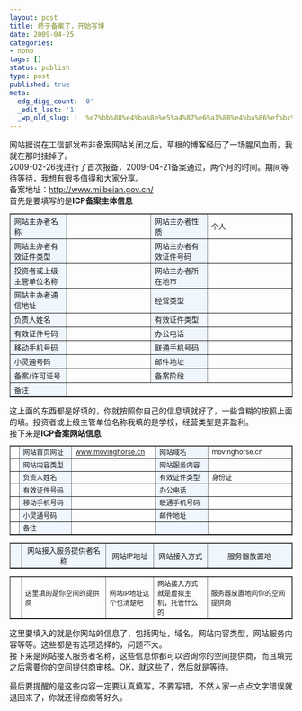 ```yaml
---
layout: post
title: 终于备案了，开始写博
date: 2009-04-25
categories:
- nono
tags: []
status: publish
type: post
published: true
meta:
  edg_digg_count: '0'
  _edit_last: '1'
  _wp_old_slug: ! '%e7%bb%88%e4%ba%8e%e5%a4%87%e6%a1%88%e4%ba%86%ef%bc%8c%e5%bc%80%e5%a7%8b%e5%86%99%e5%8d%9a'
---
```

<div>网站据说在工信部发布非备案网站关闭之后，草根的博客经历了一场腥风血雨，我就在那时挂掉了。</div>
<div>2009-02-26我进行了首次报备，2009-04-21备案通过，两个月的时间。期间等待等待，我想有很多值得和大家分享。</div>
<div>备案地址：<a href="http://www.miibeian.gov.cn/">http://www.miibeian.gov.cn/</a></div>
<div>首先是要填写的是<strong>ICP备案主体信息</strong></div>
<div>
<table cellspacing="0" bordercolordark="#ffffff" cellpadding="0" width="100%" bordercolorlight="#98b6e8" border="1" style="font-size: 13px">
    <tbody>
        <tr>
            <td width="20%" bgcolor="#eff6fe">网站主办者名称</td>
            <td align="left" width="30%">&nbsp;</td>
            <td width="20%" bgcolor="#eff6fe">网站主办者性质</td>
            <td width="30%">个人</td>
        </tr>
        <tr>
            <td bgcolor="#eff6fe">网站主办者有效证件类型</td>
            <td align="left">&nbsp;</td>
            <td bgcolor="#eff6fe">网站主办者有效证件号码</td>
            <td align="left">&nbsp;</td>
        </tr>
        <tr>
            <td bgcolor="#eff6fe">投资者或上级主管单位名称</td>
            <td align="left">&nbsp;</td>
            <td bgcolor="#eff6fe">网站主办者所在地市</td>
            <td align="left">&nbsp;</td>
        </tr>
        <tr>
            <td bgcolor="#eff6fe">网站主办者通信地址</td>
            <td align="left">&nbsp;</td>
            <td bgcolor="#eff6fe">经营类型</td>
            <td align="left">&nbsp;</td>
        </tr>
        <tr>
            <td bgcolor="#eff6fe">负责人姓名</td>
            <td align="left">&nbsp;</td>
            <td bgcolor="#eff6fe">有效证件类型&nbsp;</td>
            <td align="left">&nbsp;</td>
        </tr>
        <tr>
            <td bgcolor="#eff6fe">有效证件号码</td>
            <td align="left">&nbsp;</td>
            <td bgcolor="#eff6fe">办公电话&nbsp;</td>
            <td align="left">&nbsp;</td>
        </tr>
        <tr>
            <td bgcolor="#eff6fe">移动手机号码</td>
            <td align="left">&nbsp;</td>
            <td bgcolor="#eff6fe">联通手机号码&nbsp;</td>
            <td align="left">&nbsp;</td>
        </tr>
        <tr>
            <td bgcolor="#eff6fe">小灵通号码</td>
            <td align="left">&nbsp;</td>
            <td bgcolor="#eff6fe">邮件地址</td>
            <td align="left">&nbsp;</td>
        </tr>
        <tr>
            <td bgcolor="#eff6fe">备案/许可证号</td>
            <td align="left">&nbsp;</td>
            <td bgcolor="#eff6fe">备案阶段</td>
            <td align="left">&nbsp;</td>
        </tr>
        <tr>
            <td bgcolor="#eff6fe">备注</td>
        </tr>
    </tbody>
</table>
</div>
<div>这上面的东西都是好填的，你就按照你自己的信息填就好了，一些含糊的按照上面的填。投资者或上级主管单位名称我填的是学校，经营类型是非盈利。</div>
<div>接下来是<strong>ICP备案网站信息</strong></div>
<div>
<table cellspacing="0" bordercolordark="#ffffff" cellpadding="0" width="100%" bordercolorlight="#98b6e8" border="1" style="font-size: 12px">
    <tbody>
        <tr>
            <td width="2%">&nbsp;</td>
            <td width="19%" bgcolor="#eff6fe">网站首页网址</td>
            <td width="30%"><a href="http://www.yeahxj.com/" target="_blank" style="cursor: hand; text-decoration: underline; font-color: red">www.movinghorse.cn</a> &nbsp;</td>
            <td width="19%" bgcolor="#eff6fe">网站域名</td>
            <td align="left" width="30%">movinghorse.cn</td>
        </tr>
        <tr>
            <td width="2%">&nbsp;</td>
            <td bgcolor="#eff6fe">网站内容类型</td>
            <td align="left">&nbsp;</td>
            <td bgcolor="#eff6fe">网站服务内容</td>
            <td align="left">&nbsp;</td>
        </tr>
        <tr>
            <td width="2%">&nbsp;</td>
            <td bgcolor="#eff6fe">负责人姓名</td>
            <td align="left">&nbsp;</td>
            <td bgcolor="#eff6fe">有效证件类型&nbsp;</td>
            <td align="left">身份证&nbsp;</td>
        </tr>
        <tr>
            <td width="2%">&nbsp;</td>
            <td bgcolor="#eff6fe">有效证件号码</td>
            <td align="left">&nbsp;</td>
            <td bgcolor="#eff6fe">办公电话&nbsp;</td>
            <td align="left">&nbsp;</td>
        </tr>
        <tr>
            <td width="2%">&nbsp;</td>
            <td bgcolor="#eff6fe">移动手机号码</td>
            <td align="left">&nbsp;</td>
            <td bgcolor="#eff6fe">联通手机号码&nbsp;</td>
            <td align="left">&nbsp;</td>
        </tr>
        <tr>
            <td width="2%">&nbsp;</td>
            <td bgcolor="#eff6fe">小灵通号码</td>
            <td align="left">&nbsp;</td>
            <td bgcolor="#eff6fe">邮件地址</td>
            <td align="left">&nbsp;</td>
        </tr>
        <tr>
            <td width="2%">&nbsp;</td>
            <td bgcolor="#eff6fe">备注</td>
            <td align="left">&nbsp;</td>
            <td bgcolor="#eff6fe">&nbsp;</td>
            <td align="left">&nbsp;</td>
        </tr>
    </tbody>
</table>
<table cellspacing="0" bordercolordark="#ffffff" cellpadding="0" width="100%" bordercolorlight="#98b6e8" border="1" style="font-size: 13px">
    <tbody>
        <tr align="center">
            <td width="4%" bgcolor="#eff6fe">&nbsp;</td>
            <td width="30%" bgcolor="#eff6fe">网站接入服务提供者名称</td>
            <td width="17%" bgcolor="#eff6fe">网站IP地址</td>
            <td width="19%" bgcolor="#eff6fe">网站接入方式</td>
            <td width="30%" bgcolor="#eff6fe">服务器放置地</td>
        </tr>
    </tbody>
</table>
<table cellspacing="0" bordercolordark="#ffffff" cellpadding="0" width="100%" bordercolorlight="#98b6e8" border="1" style="font-size: 12px">
    <tbody>
        <tr>
            <td width="4%">&nbsp;</td>
            <td width="30%">这里填的是你空间的提供商</td>
            <td width="17%">网站IP地址这个也清楚吧</td>
            <td width="19%">网站接入方式就是虚拟主机，托管什么的</td>
            <td width="30%">服务器放置地问你的空间提供商</td>
        </tr>
    </tbody>
</table>
</div>
<p>这里要填入的就是你网站的信息了，包括网址，域名，网站内容类型，网站服务内容等等。这些都是有选项选择的，问题不大。<br />
接下来是网站接入服务者名称，这些信息你都可以咨询你的空间提供商，而且填完之后需要你的空间提供商审核。OK，就这些了，然后就是等待。</p>
<p>最后要提醒的是这些内容一定要认真填写，不要写错，不然人家一点点文字错误就退回来了，你就还得痴痴等好久。</p>
